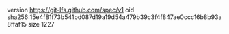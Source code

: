 version https://git-lfs.github.com/spec/v1
oid sha256:15e4f81f73b541bd087d19a19d54a479b39c3f4f847ae0ccc16b8b93a8ffaf15
size 1227
